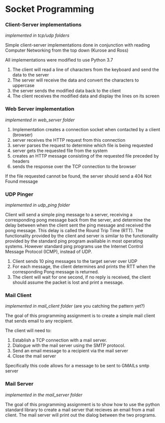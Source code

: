 # Socket Programming

### Client-Server implementations

*implemented in tcp/udp folders*

Simple client-server implementations done in conjunction with reading Computer Networking from the top down (Kurose and Ross)

All implementations were modified to use Python 3.7

1. The client will read a line of characters from the keyboard and send the data to the server
2. The server will receive the data and convert the characters to uppercase
3. the server sends the modified data back to the client
4. The client receives the modified data and display the lines on its screen


### Web Server implementation

*implemented in web_server folder*

1. Implementation creates a connection socket when contacted by a client (browser)
2. server receives the HTTP request from this connection
3. server parses the request to determine which file is being requested
4. server gets the requested file from the system
5. creates an HTTP message consisting of the requested file preceded by headers
6. sends the response over the TCP connection to the browser

If the file requested cannot be found, the server should send a 404 Not Found message

### UDP Pinger

*implemented in udp_ping folder*

Client will send a simple ping message to a server, receiving a corresponding pong message back from the server, and determine the delay between when the client sent the ping message and received the pong message. This delay is called the Round Trip Time (RTT). The functionality provided by the client and server is similar to the functionality provided by the standard ping program availiable in most operating systems. However standard ping programs use the Internet Control Message Protocol (ICMP), instead of UDP.

1. Client sends 10 ping messages to the target server over UDP
2. For each message, the client determines and prints the RTT when the corresponding Pong message is returned. 
3. The client will wait for one second, if no reply is received, the client should assume the packet is lost and print a message.

### Mail Client

*implemented in mail_client folder* (are you catching the pattern yet?)

The goal of this programming assignment is to create a simple mail client that sends email to any recipient.

The client will need to:

1. Establish a TCP connection with a mail server.
2. Dialogue with the mail server using the SMTP protocol.
3. Send an email message to a recipient via the mail server
4. Close the mail server

Specifically this code allows for a message to be sent to GMAILs smtp server

### Mail Server

*implemented in the mail_server folder*

The goal of this programming assignment is to show how to use the python standard library to create a mail server that recieves an email from a mail client. The mail server will print out the dialog between the two programs.
